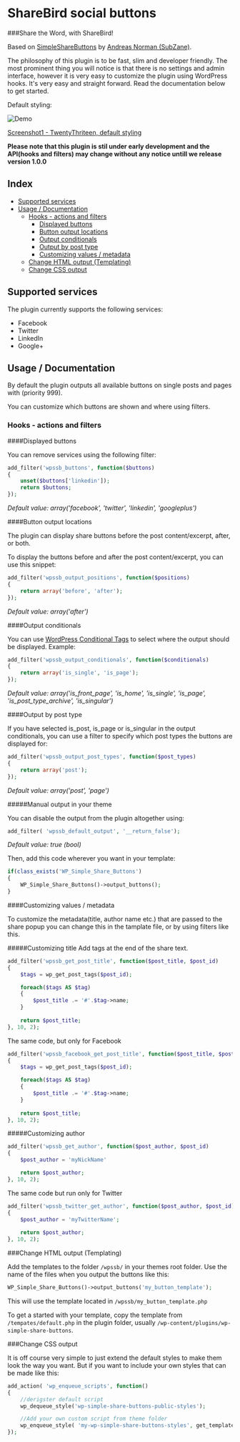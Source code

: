 ShareBird social buttons
====================
###Share the Word, with ShareBird!

Based on [SimpleShareButtons](https://github.com/SubZane/SimpleShareButtons) by [Andreas Norman (SubZane)](https://github.com/SubZane). 

The philosophy of this plugin is to be fast, slim and developer friendly. The most prominent thing you will notice is that there is no settings and admin interface, however it is very easy to customize the plugin using WordPress hooks. It's very easy and straight forward. Read the documentation below to get started.

Default styling:

![Demo](https://raw.githubusercontent.com/pelmered/WPSimpleShareButtons/master/simplesharebuttons.png "This is what the default output looks like")

[Screenshot1 - TwentyThriteen, default styling](https://raw.githubusercontent.com/pelmered/ShareBird/master/assets/screenshot-1.png "Screenshot1 - TwentyThriteen, default styling]")


__Please note that this plugin is stil under early development and the API(hooks and filters) may change without any notice untill we release version 1.0.0__

## Index
* [Supported services](#supported-services) 
* [Usage / Documentation](#usage--documentation) 
  * [Hooks - actions and filters]() 
    * [Displayed buttons](#displayed-buttons) 
    * [Button output locations](#button-output-locations) 
    * [Output conditionals](#output-conditionals) 
    * [Output by post type](#output-by-post-type) 
    * [Customizing values / metadata](#customizing-values--metadata) 
  * [Change HTML output (Templating)](#change-html-output-templating) 
  * [Change CSS output](#change-css-output) 


## Supported services

The plugin currently supports the following services:

* Facebook
* Twitter
* LinkedIn
* Google+

## Usage / Documentation

By default the plugin outputs all available buttons on single posts and pages with (priority 999).

You can customize which buttons are shown and where using filters.

### Hooks - actions and filters

####Displayed buttons

You can remove services using the following filter:

```php
add_filter('wpssb_buttons', function($buttons)
{
	unset($buttons['linkedin']);
	return $buttons;
});
```

*Default value: array('facebook', 'twitter', 'linkedin', 'googleplus')*

####Button output locations

The plugin can display share buttons before the post content/excerpt, after, or both.

To display the buttons before and after the post content/excerpt, you can use this snippet:

```php
add_filter('wpssb_output_positions', function($positions)
{
	return array('before', 'after');
});
```

*Default value: array('after')*

####Output conditionals

You can use [WordPress Conditional Tags](http://codex.wordpress.org/Conditional_Tags) to select where the output should be displayed. 
Example:

```php
add_filter('wpssb_output_conditionals', function($conditionals)
{
	return array('is_single', 'is_page');
});
```

*Default value: array('is_front_page', 'is_home', 'is_single', 'is_page', 'is_post_type_archive', 'is_singular')*

####Output by post type

If you have selected is_post, is_page or is_singular in the output conditionals, you can use a filter to specify which post types the buttons
are displayed for:

```php
add_filter('wpssb_output_post_types', function($post_types)
{
	return array('post');
});
```

*Default value: array('post', 'page')*

#####Manual output in your theme

You can disable the output from the plugin altogether using:

```php
add_filter( 'wpssb_default_output', '__return_false');
```

*Default value: true (bool)*

Then, add this code wherever you want in your template:

```php
if(class_exists('WP_Simple_Share_Buttons')
{
	WP_Simple_Share_Buttons()->output_buttons();
}
```

####Customizing values / metadata

To customize the metadata(title, author name etc.) that are passed to the share popup you can change this in the tamplate file, or by using filters like this.

#####Customizing title
Add tags at the end of the share text.

```php
add_filter('wpssb_get_post_title', function($post_title, $post_id)
{
	$tags = wp_get_post_tags($post_id);

	foreach($tags AS $tag)
	{
		$post_title .= '#'.$tag->name;
	}
	
	return $post_title;
}, 10, 2);
```
The same code, but only for Facebook
```php
add_filter('wpssb_facebook_get_post_title', function($post_title, $post_id)
{
	$tags = wp_get_post_tags($post_id);

	foreach($tags AS $tag)
	{
		$post_title .= '#'.$tag->name;
	}
	
	return $post_title;
}, 10, 2);
```
#####Customizing author

```php
add_filter('wpssb_get_author', function($post_author, $post_id)
{
	$post_author = 'myNickName'

	return $post_author;
}, 10, 2);
```
The same code but run only for Twitter
```php
add_filter('wpssb_twitter_get_author', function($post_author, $post_id)
{
	$post_author = 'myTwitterName';
	
	return $post_author;
}, 10, 2);
```

###Change HTML output (Templating)

Add the templates to the folder ` /wpssb/ ` in your themes root folder. Use the name of the files when you output the buttons like this:

```php
WP_Simple_Share_Buttons()->output_buttons('my_button_template');
```

This will use the template located in ` /wpssb/my_button_template.php `

To get a started with your template, copy the template from ` /tempates/default.php ` in the plugin folder, usually ` /wp-content/plugins/wp-simple-share-buttons `.

###Change CSS output

It is off course very simple to just extend the default styles to make them look the way you want. But if you want to include your own styles that can be made like this:

```php
add_action( 'wp_enqueue_scripts', function() 
{
	//derigster default script
	wp_dequeue_style('wp-simple-share-buttons-public-styles');

	//Add your own custom script from theme folder
	wp_enqueue_style( 'my-wp-simple-share-buttons-styles', get_template_directory_uri() . '/css/my-styles.css' );
});
```

